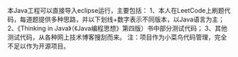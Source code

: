 本Java工程可以直接导入eclipse运行，主要包括：
1、本人在LeetCode上刷题代码，每道题提供多种思路，并以下划线+数字表示不同版本，以Java语言为主；
2、《Thinking in Java》（《Java编程思想》第四版）书中部分测试代码；
3、其他测试代码，从各种网上技术博客搜刮而来。
注：项目作为小菜鸟代码管理，完全不足以作为开源项目。